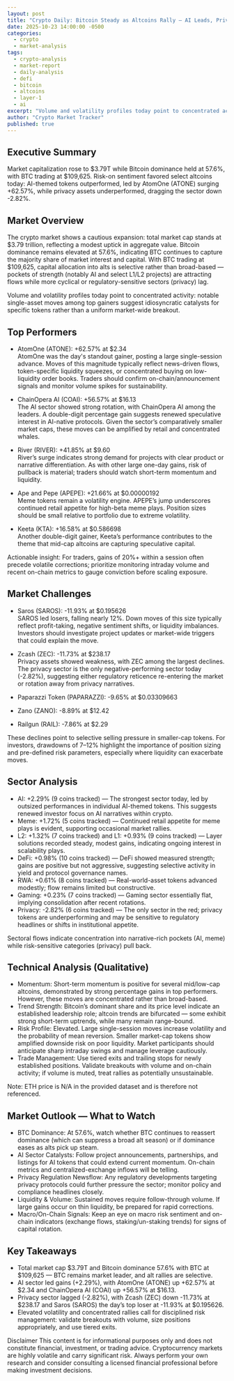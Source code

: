 ```yaml
---
layout: post
title: "Crypto Daily: Bitcoin Steady as Altcoins Rally — AI Leads, Privacy Lags (Oct 23, 2025)"
date: 2025-10-23 14:00:00 -0500
categories:
  - crypto
  - market-analysis
tags:
  - crypto-analysis
  - market-report
  - daily-analysis
  - defi
  - bitcoin
  - altcoins
  - layer-1
  - ai
excerpt: "Volume and volatility profiles today point to concentrated activity: notable single-asset moves among top gainers suggest idiosyncratic catalysts for specific t..."
author: "Crypto Market Tracker"
published: true
---
```


## Executive Summary
Market capitalization rose to $3.79T while Bitcoin dominance held at 57.6%, with BTC trading at $109,625. Risk-on sentiment favored select altcoins today: AI-themed tokens outperformed, led by AtomOne (ATONE) surging +62.57%, while privacy assets underperformed, dragging the sector down -2.82%.

## Market Overview
The crypto market shows a cautious expansion: total market cap stands at $3.79 trillion, reflecting a modest uptick in aggregate value. Bitcoin dominance remains elevated at 57.6%, indicating BTC continues to capture the majority share of market interest and capital. With BTC trading at $109,625, capital allocation into alts is selective rather than broad-based — pockets of strength (notably AI and select L1/L2 projects) are attracting flows while more cyclical or regulatory-sensitive sectors (privacy) lag.

Volume and volatility profiles today point to concentrated activity: notable single-asset moves among top gainers suggest idiosyncratic catalysts for specific tokens rather than a uniform market-wide breakout.

## Top Performers
- AtomOne (ATONE): +62.57% at $2.34  
  AtomOne was the day's standout gainer, posting a large single-session advance. Moves of this magnitude typically reflect news-driven flows, token-specific liquidity squeezes, or concentrated buying on low-liquidity order books. Traders should confirm on-chain/announcement signals and monitor volume spikes for sustainability.

- ChainOpera AI (COAI): +56.57% at $16.13  
  The AI sector showed strong rotation, with ChainOpera AI among the leaders. A double-digit percentage gain suggests renewed speculative interest in AI-native protocols. Given the sector’s comparatively smaller market caps, these moves can be amplified by retail and concentrated whales.

- River (RIVER): +41.85% at $9.60  
  River’s surge indicates strong demand for projects with clear product or narrative differentiation. As with other large one-day gains, risk of pullback is material; traders should watch short-term momentum and liquidity.

- Ape and Pepe (APEPE): +21.66% at $0.00000192  
  Meme tokens remain a volatility engine. APEPE’s jump underscores continued retail appetite for high-beta meme plays. Position sizes should be small relative to portfolio due to extreme volatility.

- Keeta (KTA): +16.58% at $0.586698  
  Another double-digit gainer, Keeta’s performance contributes to the theme that mid-cap altcoins are capturing speculative capital.

Actionable insight: For traders, gains of 20%+ within a session often precede volatile corrections; prioritize monitoring intraday volume and recent on-chain metrics to gauge conviction before scaling exposure.

## Market Challenges
- Saros (SAROS): -11.93% at $0.195626  
  SAROS led losers, falling nearly 12%. Down moves of this size typically reflect profit-taking, negative sentiment shifts, or liquidity imbalances. Investors should investigate project updates or market-wide triggers that could explain the move.

- Zcash (ZEC): -11.73% at $238.17  
  Privacy assets showed weakness, with ZEC among the largest declines. The privacy sector is the only negative-performing sector today (-2.82%), suggesting either regulatory reticence re-entering the market or rotation away from privacy narratives.

- Paparazzi Token (PAPARAZZI): -9.65% at $0.03309663  
- Zano (ZANO): -8.89% at $12.42  
- Railgun (RAIL): -7.86% at $2.29

These declines point to selective selling pressure in smaller-cap tokens. For investors, drawdowns of 7–12% highlight the importance of position sizing and pre-defined risk parameters, especially where liquidity can exacerbate moves.

## Sector Analysis
- AI: +2.29% (9 coins tracked) — The strongest sector today, led by outsized performances in individual AI-themed tokens. This suggests renewed investor focus on AI narratives within crypto.
- Meme: +1.72% (5 coins tracked) — Continued retail appetite for meme plays is evident, supporting occasional market rallies.
- L2: +1.32% (7 coins tracked) and L1: +0.93% (9 coins tracked) — Layer solutions recorded steady, modest gains, indicating ongoing interest in scalability plays.
- DeFi: +0.98% (10 coins tracked) — DeFi showed measured strength; gains are positive but not aggressive, suggesting selective activity in yield and protocol governance names.
- RWA: +0.61% (8 coins tracked) — Real-world-asset tokens advanced modestly; flow remains limited but constructive.
- Gaming: +0.23% (7 coins tracked) — Gaming sector essentially flat, implying consolidation after recent rotations.
- Privacy: -2.82% (6 coins tracked) — The only sector in the red; privacy tokens are underperforming and may be sensitive to regulatory headlines or shifts in institutional appetite.

Sectoral flows indicate concentration into narrative-rich pockets (AI, meme) while risk-sensitive categories (privacy) pull back.

## Technical Analysis (Qualitative)
- Momentum: Short-term momentum is positive for several mid/low-cap altcoins, demonstrated by strong percentage gains in top performers. However, these moves are concentrated rather than broad-based.
- Trend Strength: Bitcoin’s dominant share and its price level indicate an established leadership role; altcoin trends are bifurcated — some exhibit strong short-term uptrends, while many remain range-bound.
- Risk Profile: Elevated. Large single-session moves increase volatility and the probability of mean reversion. Smaller market-cap tokens show amplified downside risk on poor liquidity. Market participants should anticipate sharp intraday swings and manage leverage cautiously.
- Trade Management: Use tiered exits and trailing stops for newly established positions. Validate breakouts with volume and on-chain activity; if volume is muted, treat rallies as potentially unsustainable.

Note: ETH price is N/A in the provided dataset and is therefore not referenced.

## Market Outlook — What to Watch
- BTC Dominance: At 57.6%, watch whether BTC continues to reassert dominance (which can suppress a broad alt season) or if dominance eases as alts pick up steam.
- AI Sector Catalysts: Follow project announcements, partnerships, and listings for AI tokens that could extend current momentum. On-chain metrics and centralized-exchange inflows will be telling.
- Privacy Regulation Newsflow: Any regulatory developments targeting privacy protocols could further pressure the sector; monitor policy and compliance headlines closely.
- Liquidity & Volume: Sustained moves require follow-through volume. If large gains occur on thin liquidity, be prepared for rapid corrections.
- Macro/On-Chain Signals: Keep an eye on macro risk sentiment and on-chain indicators (exchange flows, staking/un-staking trends) for signs of capital rotation.

## Key Takeaways
- Total market cap $3.79T and Bitcoin dominance 57.6% with BTC at $109,625 — BTC remains market leader, and alt rallies are selective.
- AI sector led gains (+2.29%), with AtomOne (ATONE) up +62.57% at $2.34 and ChainOpera AI (COAI) up +56.57% at $16.13.
- Privacy sector lagged (-2.82%), with Zcash (ZEC) down -11.73% at $238.17 and Saros (SAROS) the day’s top loser at -11.93% at $0.195626.
- Elevated volatility and concentrated rallies call for disciplined risk management: validate breakouts with volume, size positions appropriately, and use tiered exits.

Disclaimer
This content is for informational purposes only and does not constitute financial, investment, or trading advice. Cryptocurrency markets are highly volatile and carry significant risk. Always perform your own research and consider consulting a licensed financial professional before making investment decisions.